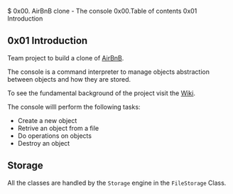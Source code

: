 $ 0x00. AirBnB clone - The console
0x00.Table of contents
0x01 Introduction

## 0x01 Introduction
Team project to build a clone of [AirBnB](https://www.airbnb.co.za/?locale=en&_set_bev_on_new_domain=1669063077_YWQ4YmQ1MmU5NWEy).

The console is a command interpreter to manage objects abstraction between objects and how they are stored.

To see the fundamental background of the project visit the [Wiki](https://github.com/ralexrivero/AirBnB_clone/wiki).

The console willl perform the following tasks:

* Create a new object
* Retrive an object from a file
* Do operations on objects
* Destroy an object

## Storage
All the classes are handled by the `Storage` engine in the `FileStorage` Class.

